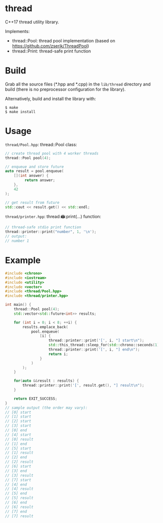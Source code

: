 # thread

C++17 thread utility library.

Implements:

* thread::Pool: thread pool implementation (based on https://github.com/zserik/ThreadPool)
* thread::Print: thread-safe print function

# Build

Grab all the source files (*.hpp and *.cpp) in the `lib/thread` directory and build (there is no preprocessor configuration for the library).

Alternatively, build and install the library with:

    $ make
    $ make install

# Usage

`thread/Pool.hpp`: thread::Pool class:

```c++
// create thread pool with 4 worker threads
thread::Pool pool(4);

// enqueue and store future
auto result = pool.enqueue(
    [](int answer) {
         return answer;
    },
    42
);

// get result from future
std::cout << result.get() << std::endl;
```

`thread/printer.hpp`: thread::printer::print(...) function:

```c++
// thread-safe stdio print function
thread::printer::print("number", 1, '\n');
// output:
// number 1
```

# Example

```c++
#include <chrono>
#include <iostream>
#include <utility>
#include <vector>
#include <thread/Pool.hpp>
#include <thread/printer.hpp>

int main() {
    thread::Pool pool(4);
    std::vector<std::future<int>> results;

    for (int i = 0; i < 8; ++i) {
        results.emplace_back(
            pool.enqueue(
                [i] {
                    thread::printer::print('[', i, "] start\n");
                    std::this_thread::sleep_for(std::chrono::seconds(1));
                    thread::printer::print('[', i, "] end\n");
                    return i;
                }
            )
        );
    }

    for(auto &&result : results) {
        thread::printer::print('[', result.get(), "] result\n");
    }

    return EXIT_SUCCESS;
}
// sample output (the order may vary):
// [0] start
// [1] start
// [2] start
// [3] start
// [0] end
// [4] start
// [0] result
// [1] end
// [5] start
// [1] result
// [2] end
// [2] result
// [6] start
// [3] end
// [3] result
// [7] start
// [4] end
// [4] result
// [5] end
// [5] result
// [6] end
// [6] result
// [7] end
// [7] result
```
